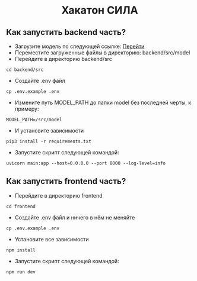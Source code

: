 <h1 align="center">Хакатон СИЛА</h1>

## Как запустить backend часть?
* Загрузите модель по следующей ссылке: [Перейти](https://drive.google.com/drive/folders/19u8SX8jmbRih1LjhzuzVUN8LBDVlz77I?usp=sharing)
* Переместите загруженные файлы в директорию: backend/src/model
* Перейдите в директорию backend/src
```
cd backend/src
```
* Создайте .env файл
```commandline
cp .env.example .env
```
* Измените путь MODEL_PATH до папки model без последней черты, к примеру:
```
MODEL_PATH=/src/model
```
* И установите зависимости
```
pip3 install -r requirements.txt
```
* Запустите скрипт следующей командой:
```commandline
uvicorn main:app --host=0.0.0.0 --port 8000 --log-level=info
```
## Как запустить frontend часть?
* Перейдите в директорию frontend
```commandline
cd frontend
```
* Создайте .env файл и ничего в нём не меняйте
```commandline
cp .env.example .env
```
* Установите все зависимости
```commandline
npm install 
```
* Запустите скрипт следующей командой:
```commandline
npm run dev
```


